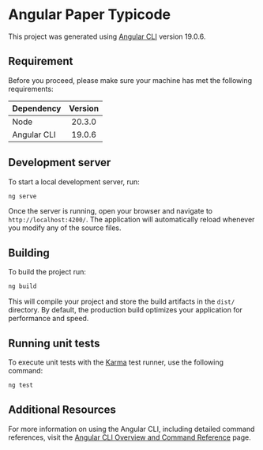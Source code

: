 # Angular Paper Typicode

This project was generated using [Angular CLI](https://github.com/angular/angular-cli) version 19.0.6.

## Requirement

Before you proceed, please make sure your machine has met the following requirements:

| Dependency  | Version |
| ----------- | :-----: |
| Node        | 20.3.0  |
| Angular CLI | 19.0.6  |

## Development server

To start a local development server, run:

```bash
ng serve
```

Once the server is running, open your browser and navigate to `http://localhost:4200/`. The application will automatically reload whenever you modify any of the source files.

## Building

To build the project run:

```bash
ng build
```

This will compile your project and store the build artifacts in the `dist/` directory. By default, the production build optimizes your application for performance and speed.

## Running unit tests

To execute unit tests with the [Karma](https://karma-runner.github.io) test runner, use the following command:

```bash
ng test
```

## Additional Resources

For more information on using the Angular CLI, including detailed command references, visit the [Angular CLI Overview and Command Reference](https://angular.dev/tools/cli) page.
